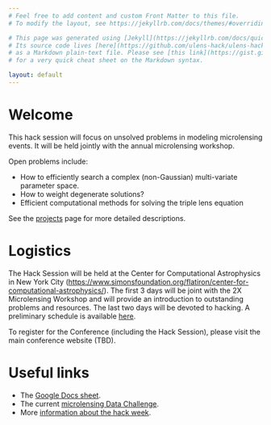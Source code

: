```yaml
---
# Feel free to add content and custom Front Matter to this file.
# To modify the layout, see https://jekyllrb.com/docs/themes/#overriding-theme-defaults

# This page was generated using [Jekyll](https://jekyllrb.com/docs/quickstart/).
# Its source code lives [here](https://github.com/ulens-hack/ulens-hack.github.io /blob/master/index.md)
# as a Markdown plain-text file. Please see [this link](https://gist.github.com/roachhd/779fa77e9b90fe945b0c)
# for a very quick cheat sheet on the Markdown syntax.

layout: default
---
```


# Welcome

This hack session will focus on unsolved problems in modeling
microlensing events. It will be held jointly with the annual
microlensing workshop.

Open problems include:
* How to efficiently search a complex (non-Gaussian) multi-variate parameter space.
* How to weight degenerate solutions?
* Efficient computational methods for solving the triple lens equation

See the [projects](/projects/) page for more detailed descriptions.

# Logistics

The Hack Session will be held at the Center for Computational
Astrophysics in New York City
(https://www.simonsfoundation.org/flatiron/center-for-computational-astrophysics/). The
first 3 days will be joint with the 2X Microlensing Workshop and will
provide an introduction to outstanding problems and resources. The
last two days will be devoted to hacking. A preliminary schedule is
available [here](/schedule/).

To register for the Conference (including the Hack Session), please
visit the main conference website (TBD).

# Useful links
- The [Google Docs sheet](https://docs.google.com/document/d/1XviE8EQrYmBAgbucmlsP6APogf0_PFCnKwmNvHMzMAg/edit#).
- The current [microlensing Data Challenge](http://microlensing-source.org/data-challenge/).
- More [information about the hack week](/about/).

